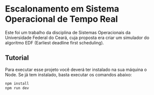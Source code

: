 # Escalonamento em Sistema Operacional de Tempo Real

Este foi um trabalho da disciplina de Sistemas Operacionais da Universidade Federal do Ceará, cuja proposta era criar um simulador do algoritmo EDF (Earliest deadline first scheduling).

## Tutorial

Para executar esse projeto você deverá ter instalado na sua máquina o Node. Se já tem instalado, basta executar os comandos abaixo:

```bash
npm install
npm run dev
```
